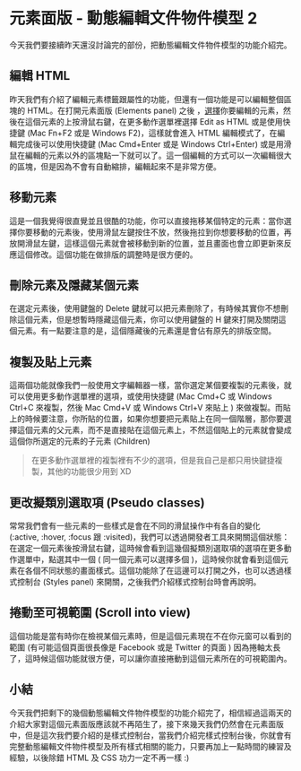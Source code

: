 # 元素面版 - 動態編輯文件物件模型 2

今天我們要接續昨天還沒討論完的部份，把動態編輯文件物件模型的功能介紹完。

## 編輯 HTML

昨天我們有介紹了編輯元素標籤跟屬性的功能，但還有一個功能是可以編輯整個區塊的 HTML。在打開元素面版 (Elements panel) 之後
，[選擇](https://github.com/konekoya/talks/blob/master/intro-to-chrome-devtools-triathlon/day-7.md#%E5%B0%8B%E6%89%BE%E5%85%83%E7%B4%A0)你要編輯的元素，然後在這個元素的上按滑鼠右鍵，在更多動作選單裡選擇 Edit as HTML 或是使用快捷鍵 (Mac Fn+F2 或是 Windows F2)，這樣就會進入 HTML 編輯模式了，在編輯完成後可以使用快捷鍵 (Mac Cmd+Enter 或是 Windows Ctrl+Enter) 或是用滑鼠在編輯的元素以外的區塊點一下就可以了。這一個編輯的方式可以一次編輯很大的區塊，但是因為不會有自動縮排，編輯起來不是非常方便。

## 移動元素

這是一個我覺得很直覺並且很酷的功能，你可以直接拖移某個特定的元素：當你選擇你要移動的元素後，使用滑鼠左鍵按住不放，然後拖拉到你想要移動的位置，再放開滑鼠左鍵，這樣這個元素就會被移動到新的位置，並且畫面也會立即更新來反應這個修改。這個功能在做排版的調整時是很方便的。

## 刪除元素及隱藏某個元素

在選定元素後，使用鍵盤的 Delete 鍵就可以把元素刪除了，有時候其實你不想刪除這個元素，但是想暫時隱藏這個元素，你可以使用鍵盤的 H 鍵來打開及關閉這個元素。有一點要注意的是，這個隱藏後的元素還是會佔有原先的排版空間。

## 複製及貼上元素

這兩個功能就像我們一般使用文字編輯器一樣，當你選定某個要複製的元素後，就可以使用更多動作選單裡的選項，或使用快捷鍵 (Mac Cmd+C 或 Windows Ctrl+C 來複製，然後 Mac Cmd+V 或 Windows Ctrl+V 來貼上 ) 來做複製。而貼上的時候要注意，你所貼的位置，如果你想要把元素貼上在同一個階層，那你要選擇這個元素的父元素，而不是直接貼在這個元素上，不然這個貼上的元素就會變成這個你所選定的元素的子元素 (Children)

> 在更多動作選單裡的複製裡有不少的選項，但是我自己是都只用快鍵捷複製，其他的功能很少用到 XD

## 更改擬類別選取項 (Pseudo classes)

常常我們會有一些元素的一些樣式是會在不同的滑鼠操作中有各自的變化 (:active, :hover, :focus 跟 :visited)，我們可以透過開發者工具來開關這個狀態：在選定一個元素後按滑鼠右鍵，這時候會看到這幾個擬類別選取項的選項在更多動作選單中，點選其中一個 ( 同一個元素可以選擇多個 )，這時候你就會看到這個元素在各個不同狀態的畫面樣式。這個功能除了在這邊可以打開之外，也可以透過樣式控制台 (Styles panel) 來開關，之後我們介紹樣式控制台時會再說明。

## 捲動至可視範圍 (Scroll into view)

這個功能是當有時你在檢視某個元素時，但是這個元素現在不在你元窗可以看到的範圍 (有可能這個頁面很長像是 Facebook 或是 Twitter 的頁面 ) 因為捲軸太長了，這時候這個功能就很方便，可以讓你直接捲動到這個元素所在的可視範圍內。

## 小結

今天我們把剩下的幾個動態編輯文件物件模型的功能介紹完了，相信經過這兩天的介紹大家對這個元素面版應該就不再陌生了，接下來幾天我們仍然會在元素面版中，但是這次我們要介紹的是樣式控制台，當我們介紹完樣式控制台後，你就會有完整動態編輯文件物件模型及所有樣式相關的能力，只要再加上一點時間的練習及經驗，以後除錯 HTML 及 CSS 功力一定不再一樣 :)
